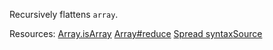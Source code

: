 Recursively flattens <code>array</code>.

Resources: [Array.isArray](https://developer.mozilla.org/docs/Web/JavaScript/Reference/Global_Objects/Array/isArray) [Array#reduce](https://developer.mozilla.org/docs/Web/JavaScript/Reference/Global_Objects/Array/reduce) [Spread syntax](https://developer.mozilla.org/docs/Web/JavaScript/Reference/Operators/Spread_syntax)[Source](https://github.com/you-dont-need/You-Dont-Need-Lodash-Underscore#_flattenDeep)

